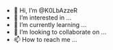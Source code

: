 - 👋 Hi, I’m @K0LbAzzeR
- 👀 I’m interested in ...
- 🌱 I’m currently learning ...
- 💞️ I’m looking to collaborate on ...
- 📫 How to reach me ...

<!---
K0LbAzzeR/K0LbAzzeR is a ✨ special ✨ repository because its `README.md` (this file) appears on your GitHub profile.
You can click the Preview link to take a look at your changes.
--->
